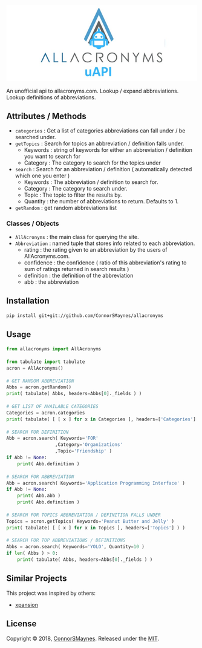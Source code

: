 
<p align="left">
<img src="https://github.com/ConnorSMaynes/allacronyms/blob/master/allacronyms/static/logo.jpg" alt="AllAcronyms Unofficial API" >
</p>

An unofficial api to allacronyms.com. Lookup / expand abbreviations. Lookup definitions of abbreviations.

## Attributes / Methods

- `categories` : Get a list of categories abbreviations can fall under / be searched under.
- `getTopics` : Search for topics an abbreviation / definition falls under.
  - Keywords : string of keywords for either an abbreviation / definition you want to search for
  - Category : The category to search for the topics under
- `search` : Search for an abbreviation / definition ( automatically detected which one you enter )
  - Keywords : The abbreviation / definition to search for.
  - Category : The category to search under.
  - Topic : The topic to filter the results by.
  - Quantity : the number of abbreviations to return. Defaults to 1.  
- `getRandom` : get random abbreviations list

### Classes / Objects
- `AllAcronyms` : the main class for querying the site.
- `Abbreviation` : named tuple that stores info related to each abbreviation.
  - rating : the rating given to an abbreviation by the users of AllAcronyms.com.
  - confidence : the confidence ( ratio of this abbreviation's rating to sum of ratings returned in search results )
  - definition : the definition of the abbreviation
  - abb : the abbreviation

## Installation

```bash
pip install git+git://github.com/ConnorSMaynes/allacronyms
```

## Usage

```python
from allacronyms import AllAcronyms

from tabulate import tabulate
acron = AllAcronyms()

# GET RANDOM ABBREVIATION
Abbs = acron.getRandom()
print( tabulate( Abbs, headers=Abbs[0]._fields ) )

# GET LIST OF AVAILABLE CATEGORIES
Categories = acron.categories
print( tabulate( [ [ x ] for x in Categories ], headers=['Categories'] ) )

# SEARCH FOR DEFINITION
Abb = acron.search( Keywords='FOR'
                  ,Category='Organizations'
                  ,Topic='Friendship' )
if Abb != None:
    print( Abb.definition )

# SEARCH FOR ABBREVIATION
Abb = acron.search( Keywords='Application Programming Interface' )
if Abb != None:
    print( Abb.abb )
    print( Abb.definition )

# SEARCH FOR TOPICS ABBREVIATION / DEFINITION FALLS UNDER
Topics = acron.getTopics( Keywords='Peanut Butter and Jelly' )
print( tabulate( [ [ x ] for x in Topics ], headers=['Topics'] ) )

# SEARCH FOR TOP ABBREVIATIONS / DEFINITIONS
Abbs = acron.search( Keywords='YOLO', Quantity=10 )
if len( Abbs ) > 0:
    print( tabulate( Abbs, headers=Abbs[0]._fields ) )
```

## Similar Projects

This project was inspired by others:
- [xpansion](https://github.com/mscienski/xpansion)

## License

Copyright © 2018, [ConnorSMaynes](https://github.com/ConnorSMaynes). Released under the [MIT](https://github.com/ConnorSMaynes/allacronyms/blob/master/LICENSE).

